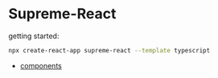 # Supreme-React
getting started:
```sh
npx create-react-app supreme-react --template typescript
```
* [components](https://github.com/mikolajsemeniuk/Supreme-React/tree/main/components)
